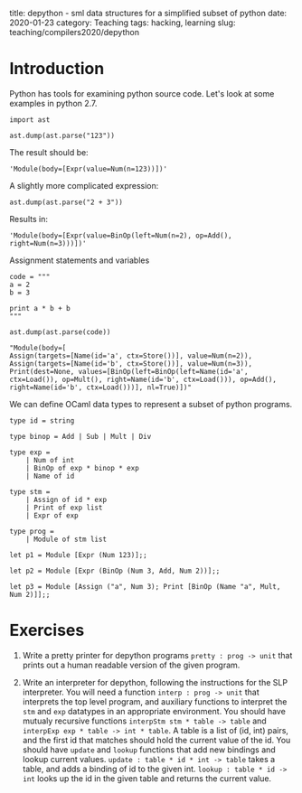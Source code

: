 title: depython - sml data structures for a simplified subset of python
date: 2020-01-23
category: Teaching
tags: hacking, learning
slug: teaching/compilers2020/depython

# Introduction

Python has tools for examining python source code. Let's look at some examples in python 2.7.

```
import ast

ast.dump(ast.parse("123"))
```
The result should be:
```
'Module(body=[Expr(value=Num(n=123))])'
```
A slightly more complicated expression:
```
ast.dump(ast.parse("2 + 3"))
```
Results in:
```
'Module(body=[Expr(value=BinOp(left=Num(n=2), op=Add(), right=Num(n=3)))])'
```
Assignment statements and variables
```
code = """
a = 2
b = 3

print a * b + b 
"""

ast.dump(ast.parse(code))
```

```
"Module(body=[
Assign(targets=[Name(id='a', ctx=Store())], value=Num(n=2)),
Assign(targets=[Name(id='b', ctx=Store())], value=Num(n=3)),
Print(dest=None, values=[BinOp(left=BinOp(left=Name(id='a',
ctx=Load()), op=Mult(), right=Name(id='b', ctx=Load())), op=Add(),
right=Name(id='b', ctx=Load()))], nl=True)])"
```

We can define OCaml data types to represent a subset of python programs.

```
type id = string

type binop = Add | Sub | Mult | Div

type exp = 
    | Num of int
	| BinOp of exp * binop * exp
	| Name of id

type stm = 
    | Assign of id * exp
	| Print of exp list
	| Expr of exp

type prog = 
    | Module of stm list

let p1 = Module [Expr (Num 123)];;

let p2 = Module [Expr (BinOp (Num 3, Add, Num 2))];;

let p3 = Module [Assign ("a", Num 3); Print [BinOp (Name "a", Mult, Num 2)]];;
```

# Exercises

1. Write a pretty printer for depython programs `pretty : prog ->
   unit` that prints out a human readable version of the given
   program.

1. Write an interpreter for depython, following the instructions for
   the SLP interpreter. You will need a function `interp : prog ->
   unit` that interprets the top level program, and auxiliary
   functions to interpret the `stm` and `exp` datatypes in an
   appropriate environment. You should have mutualy recursive
   functions `interpStm stm * table -> table` and `interpExp exp *
   table -> int * table`. A table is a list of (id, int) pairs, and
   the first id that matches should hold the current value of the
   id. You should have `update` and `lookup` functions that add new
   bindings and lookup current values. `update : table * id * int ->
   table` takes a table, and adds a binding of id to the given
   int. `lookup : table * id -> int` looks up the id in the given
   table and returns the current value.
